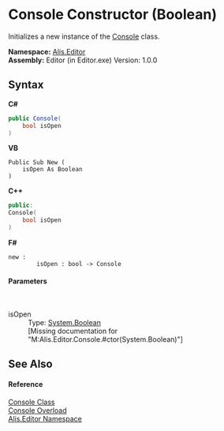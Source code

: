 # Console Constructor (Boolean)
 

Initializes a new instance of the <a href="1b49d593-56e1-26b5-88a8-1c9505524459">Console</a> class.

**Namespace:**&nbsp;<a href="b150ade4-39de-a232-5f06-d3cdc1b2c538">Alis.Editor</a><br />**Assembly:**&nbsp;Editor (in Editor.exe) Version: 1.0.0

## Syntax

**C#**<br />
``` C#
public Console(
	bool isOpen
)
```

**VB**<br />
``` VB
Public Sub New ( 
	isOpen As Boolean
)
```

**C++**<br />
``` C++
public:
Console(
	bool isOpen
)
```

**F#**<br />
``` F#
new : 
        isOpen : bool -> Console
```


#### Parameters
&nbsp;<dl><dt>isOpen</dt><dd>Type: <a href="https://docs.microsoft.com/dotnet/api/system.boolean" target="_blank">System.Boolean</a><br />\[Missing <param name="isOpen"/> documentation for "M:Alis.Editor.Console.#ctor(System.Boolean)"\]</dd></dl>

## See Also


#### Reference
<a href="1b49d593-56e1-26b5-88a8-1c9505524459">Console Class</a><br /><a href="4a77d53d-f2e2-dd5c-5669-2d22e3d17696">Console Overload</a><br /><a href="b150ade4-39de-a232-5f06-d3cdc1b2c538">Alis.Editor Namespace</a><br />